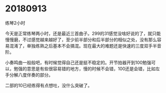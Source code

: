 # 20180913

练琴2小时

今天是正常练琴两小时，还是最近三首曲子。299的31感觉没啥好说的了，就只能慢慢磨，不过感觉越来越好了，至少前半部分和后半部分的相似之处，没有那么容易混淆了，单独练熟之后基本不会搞混。现在最大的难题还是快速的三度双手半音阶。

小奏鸣曲一般般吧，有时候觉得自己还是挺不稳定的。开节拍器开到100勉强可以，勉强的意思是有些很容易错的地方，慢的时候不会错，100还是会错，比如左手分解八度伴奏的部分。

二部的10已经练得有点想吐，没什么突破了。
